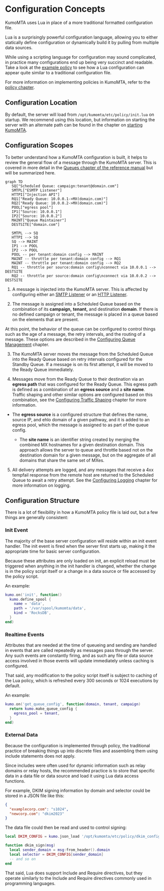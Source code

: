# Configuration Concepts

KumoMTA uses Lua in place of a more traditional formatted configuration file.

Lua is a surprisingly powerful configuration language, allowing you to either statically define configuration or dynamically build it by pulling from multiple data sources.

While using a scripting language for configuration may sound complicated, in practice many configurations end up being
very succinct and readable.  Take a look at the [example policy](example.md) to
see how a Lua configuration can appear quite similar to a traditional configuration file.

For more information on implementing policies in KumoMTA, refer to the [policy chapter](../policy/index.md).

## Configuration Location

By default, the server will load from `/opt/kumomta/etc/policy/init.lua` on startup. We recommend using this location, but information on starting the server with an alternate path can be found in the chapter on [starting KumoMTA](../operation/starting.md).

## Configuration Scopes

To better understand how a KumoMTA configuration is built, it helps to review the general flow of a message through the KumoMTA server. This is covered in more detail in the [Queues chapter of the reference manual](../../reference/queues.md) but will be summarized here.

```mermaid
graph TD
   SQ["Scheduled Queue: campaign:tenant@domain.com"]
   SMTPL["ESMTP Listener"]
   HTTPI["Injection API"]
   RQ1["Ready Queue: 10.0.0.1->MX(domain.com)"]
   RQ2["Ready Queue: 10.0.0.2->MX(domain.com)"]
   POOL["egress pool"]
   IP1["Source: 10.0.0.1"]
   IP2["Source: 10.0.0.2"]
   MAINT["Queue Maintainer"]
   DESTSITE["domain.com"]

   SMTPL --> SQ
   HTTPI --> SQ
   SQ --> MAINT
   IP1 --> POOL
   IP2 --> POOL
   POOL -- per tenant:domain config --> MAINT
   MAINT -- throttle per tenant:domain config --> RQ1
   MAINT -- throttle per tenant:domain config --> RQ2
   RQ1 -- throttle per source:domain config\nconnect via 10.0.0.1 --> DESTSITE
   RQ2 -- throttle per source:domain config\nconnect via 10.0.0.2 --> DESTSITE
```

1) A message is injected into the KumoMTA server. This is affected by configuring either an [SMTP Listener](./smtplisteners.md) or an [HTTP Listener](./httplisteners.md).

2) The message is assigned into a Scheduled Queue based on the combination of its **campaign,** **tenant,** and destination **domain**. If there is no defined campaign or tenant, the message is placed in a queue based on the elements that are present.

 At this point, the behavior of the queue can be configured to control things such as the age of a message, the retry intervals, and the routing of a message. These options are described in the [Configuring Queue Management](./queuemanagement.md) chapter.

3) The KumoMTA server moves the message from the Scheduled Queue into the Ready Queue based on retry intervals configured for the Standby Queue. If a message is on its first attempt, it will be moved to the Ready Queue immediately.

4) Messages move from the Ready Queue to their destination via an **egress path** that was configured for the Ready Queue. This egress path is defined as a combination of an **egress source** and a **site name**. Traffic shaping and other similar options are configured based on this combination, see the [Configuring Traffic Shaping](./trafficshaping.md) chapter for more information.

  * The **egress source** is a configured structure that defines the name, source IP, and ehlo domain of a given pathway, and it is added to an egress pool, which the message is assigned to as part of the queue config.

    * The **site name** is an identifier string created by merging the combined MX hostnames for a given destination domain. This approach allows the server to queue and throttle based not on the destination domain for a given message, but on the aggregate of all domains that share the same set of MXes.

5) All delivery attempts are logged, and any messages that receive a 4xx tempfail response from the remote host are returned to the Scheduled Queue to await a retry attempt. See the [Configuring Logging](./logging.md) chapter for more information on logging.

## Configuration Structure

There is a lot of flexibility in how a KumoMTA policy file is laid out, but a few things are generally consistent:

### Init Event

The majority of the base server configuration will reside within an init event handler. The init event is fired when the server first starts up, making it the appropriate time for basic server configuration.

Because these attributes are only loaded on init, an explicit reload must be triggered when anything in the init handler is changed, whether the change is in the policy script itself or a change in a data source or file accessed by the policy script.

An example:

```lua
kumo.on('init', function()
  kumo.define_spool {
    name = 'data',
    path = '/var/spool/kumomta/data',
    kind = 'RocksDB',
  }
end)
```

### Realtime Events

Attributes that are needed at the time of queueing and sending are handled in events that are called repeatedly as messages pass through the server. Any such events are constantly firing, and as such any file or data source access involved in those events will update immediately unless caching is configured.

That said, any modification to the policy script itself is subject to caching of the Lua policy, which is refreshed every 300 seconds or 1024 executions by default.

An example:

```lua
kumo.on('get_queue_config', function(domain, tenant, campaign)
  return kumo.make_queue_config {
    egress_pool = tenant,
  }
end)
```

### External Data

Because the configuration is implemented through policy, the traditional practice of breaking things up into discrete files and assembling them using include statements does not apply.

Since includes were often used for dynamic information such as relay domains or relay hosts, the recommended practice is to store that specific data in a data file or data source and load it using Lua data access functions.

For example, DKIM signing information by domain and selector could be stored in a JSON file like this:

```json
{
  "examplecorp.com": "s1024",
  "newcorp.com": "dkim2023"
}
```

The data file could then be read and used to control signing:

```lua
local DKIM_CONFIG = kumo.json_load '/opt/kumomta/etc/policy/dkim_config.json'

function dkim_sign(msg)
  local sender_domain = msg:from_header().domain
  local selector = DKIM_CONFIG[sender_domain]
  -- and so on
end
```

That said, Lua does support Include and Require directives, but they operate similarly to the Include and Require directives commonly used in programming languages.
